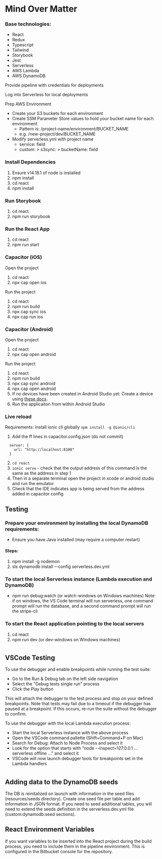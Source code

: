 # Mind Over Matter

### Base technologies:
- React
- Redux
- Typescript
- Tailwind
- Storybook
- Jest
- Serverless
- AWS Lambda
- AWS DynamoDB

Provide pipeline with credentials for deployments

Log into Serverless for local deployments

Prep AWS Environment
- Create your S3 buckets for each environment
- Create SSM Parameter Store values to hold your bucket name for each environment
  - Pattern is: /project-name/environment/BUCKET_NAME
  - e.g. /new-project/dev/BUCKET_NAME
- Modify serverless.yml with project name
  - service: field
  - custom: > s3sync: > bucketName: field

### Install Dependencies

1. Ensure v14.18.1 of node is installed
1. npm install
1. cd react
1. npm install

### Run Storybook

1. cd react
1. npm run storybook

### Run the React App

1. cd react
1. npm run start

### Capacitor (iOS)

Open the project
1. cd react
2. npx cap open ios

Run the project
1. cd react
2. npm run build
3. npx cap sync ios
4. npx cap run ios

### Capacitor (Android)

Open the project
1. cd react
2. npx cap open android

Run the project
1. cd react
2. npm run build
3. npx cap sync android
4. npx cap open android
5. If no devices have been created in Android Studio yet: Create a device using [these docs](https://developer.android.com/studio/run/managing-avds#createavd). 
6. Run the applicaiton from within Android Studio

### Live reload

Requirements: install ionic cli globally `npm install -g @ionic/cli`
1. Add the ff lines in capacitor.config.json (do not commit)
  ```
    server: {
      url: "http://localhost:8100"
    }
  ``` 

2. `cd react`
3. `ionic serve` - check that the output address of this command is the same as the address in step 1
4. Then in a separate terminal open the project in xcode or android studio and run the emulator
5. Check that the IDE indicates app is being served from the address added in capacitor config


## Testing

### Prepare your environment by installing the local DynamoDB requirements:

* Ensure you have Java installed (may require a computer restart) 

#### Steps:
1. npm install -g nodemon
1. sls dynamodb install --config serverless.dev.yml

### To start the local Serverless instance (Lambda execution and DynamoDB)

- npm run debug:watch (or watch-windows on Windows machines)
Note: if on windows, the VS Code terminal will run serverless, one command prompt will run the database, and a second command prompt will run the stripe-cli

### To start the React application pointing to the local servers

1. cd react
1. npm run dev (or dev-windows on Windows machines)
#
## VSCode Testing

To use the debugger and enable breakpoints while running the test suite:
- Go to the Run & Debug tab on the left side navigation
- Select the "Debug tests single run" process
- Click the Play button

This will attach the debugger to the test process and stop on your defined breakpoints. Note that tests may fail due to a timeout if the debugger has paused at a breakpoint. If this occurs, re-run the suite without the debugger to confirm.

To use the debugger with the local Lambda execution process:
- Start the local Serverless instance with the above process
- Open the VSCode command pallette (Shift+Command+P on Mac)
- Search for Debug: Attach to Node Process and select it
- Look for the option that starts with "node --inspect=127.0.0.1 ... serverless offline ..." and select it
- VSCode will now launch debugger tools for breakpoints set in the Lambda handlers

#
## Adding data to the DynamoDB seeds

The DB is reinitalized on launch with information in the seed files (resources/seeds directory). Create one seed file per table and add information in JSON format. If you need to seed additional tables, you will need to extend the seeds definition in the serverless.dev.yml file (custom:dynamodb:seed sections).


## React Environment Variables

If you want variables to be inserted into the React project during the build process, you need to include them in the pipeline environment. This is configured in the Bitbucket console for the repository. 
